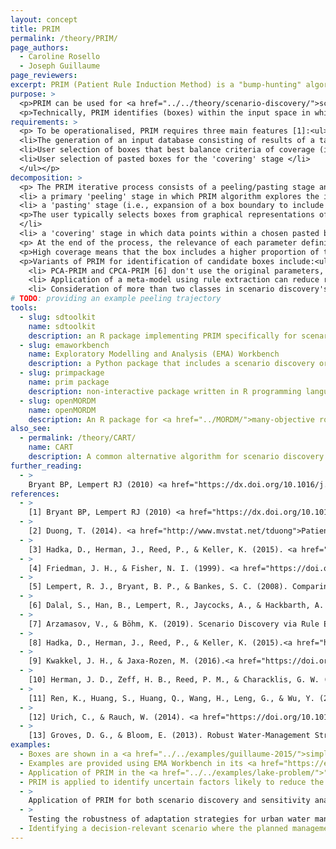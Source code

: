 ```yaml
---
layout: concept
title: PRIM
permalink: /theory/PRIM/
page_authors:
  - Caroline Rosello
  - Joseph Guillaume
page_reviewers:
excerpt: PRIM (Patient Rule Induction Method) is a "bump-hunting" algorithm that identifies "boxes" in the input parameter space containing scenarios matching specified properties.
purpose: >
  <p>PRIM can be used for <a href="../../theory/scenario-discovery/">scenario discovery</a> where the scenarios identified will be represented as bounds on parameter values within which scenarios meet some pre-defined criteria [1].</p>
  <p>Technically, PRIM identifies (boxes) within the input space in which the mean of the output is significantly higher that the mean of the output over the entire dataset (also described as regions of high density and high coverage) [1].</p>
requirements: >
  <p> To be operationalised, PRIM requires three main features [1]:<ul>
  <li>The generation of an input database consisting of results of a target performance objective obtained by running a simulation model for different input parameters (predictors), i.e. scenarios are defined by a set of parameter values.</li>
  <li>User selection of boxes that best balance criteria of coverage (i.e., ratio of relevant cases) and density (i.e., fraction of relevant points) for 'pasting'</li>
  <li>User selection of pasted boxes for the 'covering' stage </li>
  </ul></p>
decomposition: >
  <p> The PRIM iterative process consists of a peeling/pasting stage and a covering stage [5]<ol>
  <li> a primary 'peeling' stage in which PRIM algorithm explores the input space where the mean of the output is significantly different from the mean value over the entire dataset. Boxes of increasingly smaller and denser size are generated and successively removed from the input space forming a 'peeling trajectory' [5]. </li>
  <li> a 'pasting' stage (i.e., expansion of a box boundary to include some unnecessarily restricted dimensions) in which a user selects a peeling box that best balances objectives of high density and high coverage to be expanded [5]. 
  <p>The user typically selects boxes from graphical representations of the peeling trajectory, plotting the density of each box against its coverage [1].</p>
  </li>
  <li> a 'covering' stage in which data points within a chosen pasted box are removed from the dataset and the peeling/pasting process is repeated with the remaining data [5].</li></ol></p>
  <p> At the end of the process, the relevance of each parameter defining a specific box is  evaluated by users based on coverage, density and interpretability of results [1]. </p>
  <p>High coverage means that the box includes a higher proportion of the ‘interesting’ model scenarios available through parameter space. High density means that the box includes a higher proportion of ‘interesting’ cases relative to non-interesting ones [1]. High interpretability means that some bounds (expanded or not) may be more interpretable than others [1]. </p>
  <p>Variants of PRIM for identification of candidate boxes include:<ul>
    <li> PCA-PRIM and CPCA-PRIM [6] don't use the original parameters, but instead identify boxes using orthogonal rotations obtained through principal component analysis (PCA). This may improve density and coverage of boxes when parameters are correlated. Constrained PCA (CPCA) limits rotations to groups of similar parameters to improve interpretability.</li>
    <li> Application of a meta-model using rule extraction can reduce run times [7].</li>
    <li> Consideration of more than two classes in scenario discovery's identification of boxes and of integers or categories based on modified objective functions [9].</li>
# TODO: providing an example peeling trajectory
tools:
  - slug: sdtoolkit
    name: sdtoolkit
    description: an R package implementing PRIM specifically for scenario discovery
  - slug: emaworkbench
    name: Exploratory Modelling and Analysis (EMA) Workbench
    description: a Python package that includes a scenario discovery oriented implementation of PRIM.
  - slug: primpackage
    name: prim package
    description: non-interactive package written in R programming language [2]
  - slug: openMORDM
    name: openMORDM
    description: An R package for <a href="../MORDM/">many-objective robust decision making</a> [3]
also_see:
  - permalink: /theory/CART/
    name: CART
    description: A common alternative algorithm for scenario discovery
further_reading:
  - >
    Bryant BP, Lempert RJ (2010) <a href="https://dx.doi.org/10.1016/j.techfore.2009.08.002">Thinking inside the box: A participatory, computer-assisted approach to scenario discovery.</a> Technological Forecasting and Social Change, 77(1), 34–49. doi:10.1016/j.techfore.2009.08.002
references:
  - >
    [1] Bryant BP, Lempert RJ (2010) <a href="https://dx.doi.org/10.1016/j.techfore.2009.08.002">Thinking inside the box: A participatory, computer-assisted approach to scenario discovery.</a> Technological Forecasting and Social Change, 77(1), 34–49. doi:10.1016/j.techfore.2009.08.002
  - >
    [2] Duong, T. (2014). <a href="http://www.mvstat.net/tduong">Patient Rule Induction Method (PRIM) (1.0.15) </a>[Computer software].
  - >
    [3] Hadka, D., Herman, J., Reed, P., & Keller, K. (2015). <a href="https://doi.org/10.1016/j.envsoft.2015.07.014">An open source framework for many-objective robust decision making.</a> Environmental Modelling & Software, 74, 114–129.
  - >
    [4] Friedman, J. H., & Fisher, N. I. (1999). <a href="https://doi.org/10.1023/A:1008894516817">Bump hunting in high-dimensional data. </a>Statistics and Computing, 9(2), 123–143.
  - >
    [5] Lempert, R. J., Bryant, B. P., & Bankes, S. C. (2008). Comparing algorithms for scenario discovery. RAND, Santa Monica, CA.
  - >
    [6] Dalal, S., Han, B., Lempert, R., Jaycocks, A., & Hackbarth, A. (2013) <a href="https://doi.org/10.1016/j.envsoft.2013.05.013">. Improving scenario discovery using orthogonal rotations.</a> Environmental Modelling & Software, 48, 49–64.
  - >
    [7] Arzamasov, V., & Böhm, K. (2019). Scenario Discovery via Rule Extraction. ArXiv Preprint ArXiv:1910.01713.
  - >
    [8] Hadka, D., Herman, J., Reed, P., & Keller, K. (2015).<a href="https://doi.org/10.1016/j.envsoft.2015.07.014"> An open source framework for many-objective robust decision making.</a> Environmental Modelling & Software, 74, 114–129.
  - >
    [9] Kwakkel, J. H., & Jaxa-Rozen, M. (2016).<a href="https://doi.org/10.1016/j.envsoft.2015.11.020"> Improving scenario discovery for handling heterogeneous uncertainties and multinomial classified outcomes.</a> Environmental Modelling & Software, 79, 311–321.
  - >
    [10] Herman, J. D., Zeff, H. B., Reed, P. M., & Characklis, G. W. (2014).<a href="https://doi.org/10.1002/2014WR015338"> Beyond optimality: Multistakeholder robustness tradeoffs for regional water portfolio planning under deep uncertainty. </a> Water Resources Research, 50(10), 7692–7713.
  - >
    [11] Ren, K., Huang, S., Huang, Q., Wang, H., Leng, G., & Wu, Y. (2019). <a href="https://doi.org/10.1016/j.jhydrol.2019.124134">Defining the robust operating rule for multi-purpose water reservoirs under deep uncertainties.</a> Journal of Hydrology, 578, 124134.
  - >
    [12] Urich, C., & Rauch, W. (2014). <a href="https://doi.org/10.1016/j.watres.2014.08.020">Exploring critical pathways for urban water management to identify robust strategies under deep uncertainties. </a> Water Research, 66, 374–389.
  - >
    [13] Groves, D. G., & Bloom, E. (2013). Robust Water-Management Strategies for the California Water Plan Update 2013. RAND Corporation, Santa Monica, CA.
examples:
  - Boxes are shown in a <a href="../../examples/guillaume-2015/">simple flood demonstration problem</a> answering the question "Will regular flooding of ecological assets occur?"
  - Examples are provided using EMA Workbench in its <a href="https://emaworkbench.readthedocs.io/en/latest/indepth_tutorial/open-exploration.html#Scenario-Discovery">documentation</a> and on the <a href="https://waterprogramming.wordpress.com/2015/08/05/scenario-discovery-in-python/">waterprogramming blog</a> (with comparison with CART)
  - Application of PRIM in the <a href="../../examples/lake-problem/">"lake problem"</a>, a hypothetical environmental management problem, to identify robust water pollution management policies. The algorithm was used in conjunction with the <a href="../../tools/openMORDM/">OpenMORDM</a> software [8]
  - PRIM is applied to identify uncertain factors likely to reduce the performance of cooperative regional water planning under deep uncertainty. More specifically, PRIM was used the help identify decision paths and critical deep uncertainties that reveal some potential competitions [10]
  - >
    Application of PRIM for both scenario discovery and sensitivity analysis to design robust operation rules for multi-purpose reservoirs: identifying the scenarios and associated most sensitive factors, then exploring the relationships between optimised operating rule curves and system performance [11]
  - >
    Testing the robustness of adaptation strategies for urban water management; identifying clusters of climate change and population growth scenarios that fail to meet performance targets: protecting the urban environment from minor flood events and providing wastewater drainage [12]
  - Identifying a decision-relevant scenario where the planned management strategy performed poorly. The scenario is then used to evaluate performance of other strategies to support urban and irrigation water demands and instream water requirements in the 2013 California Water Plan for the Central Valley of California [13]
---
```


